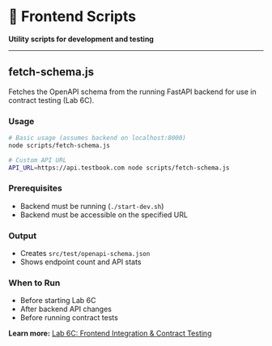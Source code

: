# 📜 Frontend Scripts

**Utility scripts for development and testing**

---

## fetch-schema.js

Fetches the OpenAPI schema from the running FastAPI backend for use in contract testing (Lab 6C).

### Usage

```bash
# Basic usage (assumes backend on localhost:8000)
node scripts/fetch-schema.js

# Custom API URL
API_URL=https://api.testbook.com node scripts/fetch-schema.js
```

### Prerequisites

- Backend must be running (`./start-dev.sh`)
- Backend must be accessible on the specified URL

### Output

- Creates `src/test/openapi-schema.json`
- Shows endpoint count and API stats

### When to Run

- Before starting Lab 6C
- After backend API changes
- Before running contract tests

**Learn more:** [Lab 6C: Frontend Integration & Contract Testing](../../labs/LAB_06C_Frontend_Integration_Testing.md)

